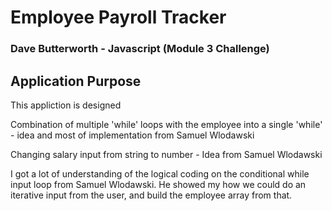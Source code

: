 # Employee Payroll Tracker
### Dave Butterworth - Javascript (Module 3 Challenge)


## Application Purpose
This appliction is designed 


Combination of multiple 'while' loops with the employee into a single 'while' - idea and most of implementation from Samuel Wlodawski

Changing salary input from string to number - Idea from Samuel Wlodawski


I got a lot of understanding of the logical coding on the conditional while input loop from Samuel Wlodawski.  He showed my how we could do an iterative input from the user, and build the employee array from that.